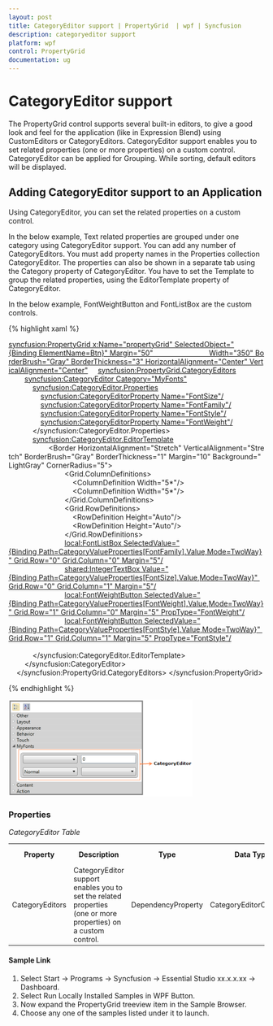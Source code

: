 ```yaml
---
layout: post
title: CategoryEditor support | PropertyGrid  | wpf | Syncfusion
description: categoryeditor support
platform: wpf
control: PropertyGrid 
documentation: ug
---
```


# CategoryEditor support

The PropertyGrid control supports several built-in editors, to give a good look and feel for the application (like in Expression Blend) using CustomEditors or CategoryEditors. CategoryEditor support enables you to set related properties (one or more properties) on a custom control. CategoryEditor can be applied for Grouping. While sorting, default editors will be displayed.

## Adding CategoryEditor support to an Application 

Using CategoryEditor, you can set the related properties on a custom control. 

In the below example, Text related properties are grouped under one category using CategoryEditor support. You can add any number of CategoryEditors. You must add property names in the Properties collection CategoryEditor. The properties can also be shown in a  separate tab using the Category property of CategoryEditor. You have to set the Template to group the related properties, using the EditorTemplate property of CategoryEditor.

In the below example, FontWeightButton and FontListBox are the custom controls.



{% highlight xaml %}

<syncfusion:PropertyGrid x:Name="propertyGrid" SelectedObject="{Binding ElementName=Btn}" Margin="50"                            Width="350" BorderBrush="Gray" BorderThickness="3" HorizontalAlignment="Center" VerticalAlignment="Center">
    <syncfusion:PropertyGrid.CategoryEditors>
        <syncfusion:CategoryEditor Category="MyFonts">
            <syncfusion:CategoryEditor.Properties>
                <syncfusion:CategoryEditorProperty Name="FontSize"/>
                <syncfusion:CategoryEditorProperty Name="FontFamily"/>
                <syncfusion:CategoryEditorProperty Name="FontStyle"/>
                <syncfusion:CategoryEditorProperty Name="FontWeight"/>
            </syncfusion:CategoryEditor.Properties>
            <syncfusion:CategoryEditor.EditorTemplate>
                <DataTemplate>
                    <Border HorizontalAlignment="Stretch" VerticalAlignment="Stretch" BorderBrush="Gray" BorderThickness="1" Margin="10" Background="LightGray" CornerRadius="5">
                        <Grid>
                            <Grid.ColumnDefinitions>
                                <ColumnDefinition Width="5*"/>
                                <ColumnDefinition Width="5*"/>
                            </Grid.ColumnDefinitions>
                            <Grid.RowDefinitions>
                                <RowDefinition Height="Auto"/>
                                <RowDefinition Height="Auto"/>
                            </Grid.RowDefinitions>
                            <local:FontListBox SelectedValue="{Binding Path=CategoryValueProperties[FontFamily].Value,Mode=TwoWay}" Grid.Row="0" Grid.Column="0" Margin="5"/>
                            <shared:IntegerTextBox Value="{Binding Path=CategoryValueProperties[FontSize].Value,Mode=TwoWay}" Grid.Row="0" Grid.Column="1" Margin="5"/>
                            <local:FontWeightButton SelectedValue="{Binding Path=CategoryValueProperties[FontWeight].Value,Mode=TwoWay}" Grid.Row="1" Grid.Column="0" Margin="5" PropType="FontWeight"/>
                            <local:FontWeightButton SelectedValue="{Binding Path=CategoryValueProperties[FontStyle].Value,Mode=TwoWay}" Grid.Row="1" Grid.Column="1" Margin="5" PropType="FontStyle"/>
                        </Grid>
                    </Border>
                </DataTemplate>
            </syncfusion:CategoryEditor.EditorTemplate>
        </syncfusion:CategoryEditor>
    </syncfusion:PropertyGrid.CategoryEditors>
</syncfusion:PropertyGrid>

{% endhighlight %}

![](CategoryEditor-support_images/CategoryEditor-support_img1.png)


### Properties

_CategoryEditor Table_

<table>
<tr>
<th>
Property </th><th>
Description </th><th>
Type </th><th>
Data Type </th><th>
Reference links </th></tr>
<tr>
<td>
CategoryEditors</td><td>
CategoryEditor support enables you to set the related properties (one or more properties) on a custom control.</td><td>
DependencyProperty</td><td>
CategoryEditorCollection</td><td>
</td></tr>
</table>


#### Sample Link

1. Select Start -> Programs -> Syncfusion -> Essential Studio xx.x.x.xx -> Dashboard.
2. Select   Run Locally Installed Samples in WPF Button.
3. Now expand the PropertyGrid treeview item in the Sample Browser.
4. Choose any one of the samples listed under it to launch. 